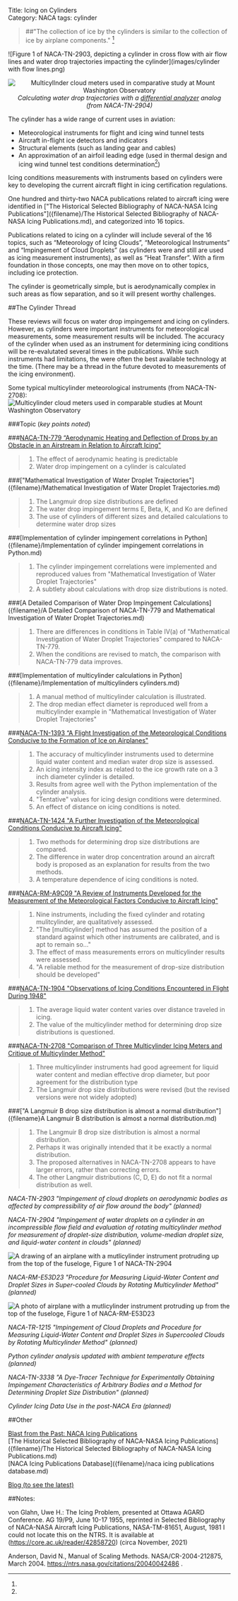 Title: Icing on Cylinders   
Category: NACA
tags: cylinder

> ##"The collection of ice by the cylinders is similar to the collection of ice by airplane components." [^1]

![Figure 1 of NACA-TN-2903, depicting a cylinder in cross flow with air flow lines and water drop trajectories impacting the cylinder](images/cylinder with flow lines.png)

<style>
.aligncenter {
    text-align: center;
}
</style>

<p class="aligncenter">
 <img src="images/naca-tn-2904/Figure15.png" 
 alt="Multicyllnder cloud meters used in comparative study at Mount Washington Observatory"
 > 
 <br>
 <em>Calculating water drop trajectories with a <a href="https://en.wikipedia.org/wiki/Differential_analyser">differential analyzer</a> analog </em>
 <br>
 <em>(from NACA-TN-2904) </em>
</p>

The cylinder has a wide range of current uses in aviation:  
- Meteorological instruments for flight and icing wind tunnel tests  
- Aircraft in-flight ice detectors and indicators  
- Structural elements (such as landing gear and cables)  
- An approximation of an airfoil leading edge (used in thermal design and icing wind tunnel test conditions determination[^2])   

Icing conditions measurements with instruments based on cylinders were key to developing the 
current aircraft flight in icing certification regulations.

One hundred and thirty-two NACA publications related to aircraft icing were 
identified in ["The Historical Selected Bibliography of NACA-NASA Icing Publications"]({filename}/The Historical Selected Bibliography of NACA-NASA Icing Publications.md), 
and categorized into 16 topics.

Publications related to icing on a cylinder will include several of the 16 topics, 
such as “Meteorology of Icing Clouds”, “Meteorological Instruments” 
and “Impingement of Cloud Droplets” (as cylinders were and still are used as icing measurement instruments), 
as well as “Heat Transfer”. With a firm foundation in those concepts, 
one may then move on to other topics, including ice protection.

The cylinder is geometrically simple, but is aerodynamically complex in such areas as flow separation, and so it will present worthy challenges. 

##The Cylinder Thread

These reviews will focus on water drop impingement and icing on cylinders. 
However, as cylinders were important instruments for meteorological measurements, some measurement results will be included. 
The accuracy of the cylinder when used as an instrument for determining icing conditions will be re-evalutated several times 
in the publications. 
While such instruments had limitations, the were often the best available technology at the time. 
(There may be a thread in the future devoted to measurements of the icing environment). 

Some typical multicylinder meteorological instruments (from NACA-TN-2708):
![Multicylinder cloud meters used in comparable studies at Mount Washington Observatory](images/naca-tn-2708/figure_1.png)


###Topic (_key points noted_)

###[NACA-TN-779 “Aerodynamic Heating and Deflection of Drops by an Obstacle in an Airstream in Relation to Aircraft Icing"]({filename}/NACA-TN-779.md)  
>   1. The effect of aerodynamic heating is predictable  
>   2. Water drop impingement on a cylinder is calculated  

###["Mathematical Investigation of Water Droplet Trajectories"]({filename}/Mathematical Investigation of Water Droplet Trajectories.md)  
>   1. The Langmuir drop size distributions are defined
>   2. The water drop impingement terms E, Beta, K, and Ko are defined
>   3. The use of cylinders of different sizes and detailed calculations to determine water drop sizes

###[Implementation of cylinder impingement correlations in Python]({filename}/Implementation of cylinder impingement correlations in Python.md)  
>   1. The cylinder impingement correlations were implemented and reproduced values from "Mathematical Investigation of Water Droplet Trajectories"
>   2. A subtlety about calculations with drop size distributions is noted.

###[A Detailed Comparison of Water Drop Impingement Calculations]({filename}/A Detailed Comparison of NACA-TN-779 and Mathematical Investigation of Water Droplet Trajectories.md)  
>   1. There are differences in conditions in Table IV(a) of "Mathematical Investigation of Water Droplet Trajectories" compared to NACA-TN-779.
>   2. When the conditions are revised to match, the comparison with NACA-TN-779 data improves.

###[Implementation of multicylinder calculations in Python]({filename}/Implementation of multicylinders cylinders.md)
>  1. A manual method of multicylinder calculation is illustrated.  
>  2. The drop median effect diameter is reproduced well from a multicylinder example in "Mathematical Investigation of Water Droplet Trajectories"  

###[NACA-TN-1393 “A Flight Investigation of the Meteorological Conditions Conducive to the Formation of Ice on Airplanes"]({filename}/NACA-TN-1393.md)  
>   1. The accuracy of multicylinder instruments used to determine liquid water content and median water drop size is assessed. 
>   2. An icing intensity index as related to the ice growth rate on a 3 inch diameter cylinder is detailed. 
>   3. Results from agree well with the Python implementation of the cylinder analysis. 
>   4. "Tentative" values for icing design conditions were determined. 
>   5. An effect of distance on icing conditions is noted. 

###[NACA-TN-1424 "A Further Investigation of the Meteorological Conditions Conducive to Aircraft Icing"]({filename}/NACA-TN-1424.md)  
>  1. Two methods for determining drop size distributions are compared.
>  2. The difference in water drop concentration around an aircraft body is proposed as an explanation for results from the two methods.
>  3. A temperature dependence of icing conditions is noted.

###[NACA-RM-A9C09 "A Review of Instruments Developed for the Measurement of the Meteorological Factors Conducive to Aircraft Icing"]({filename}/NACA-RM-A9C09.md)  
>  1. Nine instruments, including the fixed cylinder and rotating mulitcylinder, are qualitatively assessed.
>  2. "The [multicylinder] method has assumed the position of a standard against which other instruments are calibrated, and is apt to remain so..."
>  3. The effect of mass measurements errors on multicylinder results were assessed.
>  4. "A reliable method for the measurement of drop-size distribution should be developed"

###[NACA-TN-1904 "Observations of Icing Conditions Encountered in Flight During 1948"]({filename}/NACA-TN-1904.md)  
>  1. The average liquid water content varies over distance traveled in icing.
>  2. The value of the multicylinder method for determining drop size distributions is questioned. 

<!--  defer to meteorology thread
_NACA-TN-2306 "Meteorological Analysis of Icing Conditions Encountered in Low-Altitude Stratiform Clouds" _(planned)_  -->


###[NACA-TN-2708 "Comparison of Three Multicylinder Icing Meters and Critique of Multicylinder Method"]({filename}/NACA-TN-2708.md)  
>  1. Three multicylinder instruments had good agreement for liquid water content and median effective drop diameter, 
but poor agreement for the distribution type
>  2. The Langmuir drop size distributions were revised (but the revised versions were not widely adopted)

###["A Langmuir B drop size distribution is almost a normal distribution"]({filename}A Langmuir B distribution is almost a normal distribution.md)
>  1. The Langmuir B drop size distribution is almost a normal distribution.  
>  2. Perhaps it was originally intended that it be exactly a normal distribution.
>  3. The proposed alternatives in NACA-TN-2708 appears to have larger errors, rather than correcting errors.
>  4. The other Langmuir distributions (C, D, E) do not fit a normal distribution as well.  

<!-- defer to meteorology thread
NACA-TN-2738 "A Probability Analysis of the Meteorological Factors Conducive to Aircraft Icing in the United States" _(planned)_  -->

_NACA-TN-2903 "Impingement of cloud droplets on aerodynamic bodies as affected by compressibility of air flow around the body" (planned)_
<!-- 
###[NACA-TN-2903 "Impingement of cloud droplets on aerodynamic bodies as affected by compressibility of air flow around the body"]({filename}/NACA-TN-2903.md)  
> 1. The effect of the compressibility of air on the water-drop impingement calculations is found to be "negligible"  
-->

_NACA-TN-2904 "Impingement of water droplets on a cylinder in an incompressible flow field and evaluation of rotating multicylinder method for measurement of droplet-size distribution, volume-median droplet size, and liquid-water content in clouds" (planned)_  

![A drawing of an airplane with a mutlicylinder instrument protruding up from the top of the fuseloge, Figure 1 of NACA-TN-2904](images/naca-tn-2904/Figure1.png)  

_NACA-RM-E53D23 "Procedure for Measuring Liquid-Water Content and Droplet Sizes in Super-cooled Clouds by Rotating Multicylinder Method" (planned)_  

![A photo of airplane with a mutlicylinder instrument protruding up from the top of the fuseloge, Figure 1 of NACA-RM-E53D23](images/naca-rm-e53d23/Figure1.png)  

_NACA-TR-1215 "Impingement of Cloud Droplets and Procedure for Measuring Liquid-Water Content and Droplet Sizes in Supercooled Clouds by Rotating Multicylinder Method" (planned)_  

_Python cylinder analysis updated with ambient temperature effects (planned)_  

_NACA-TN-3338 "A Dye-Tracer Technique for Experimentally Obtaining Impingement Characteristics of Arbitrary Bodies and a Method for Determining Droplet Size Distribution" (planned)_  

_Cylinder Icing Data Use in the post-NACA Era (planned)_

##Other

[Blast from the Past: NACA Icing Publications](index.html)  
[The Historical Selected Bibliography of NACA-NASA Icing Publications]({filename}/The Historical Selected Bibliography of NACA-NASA Icing Publications.md)  
[NACA Icing Publications Database]({filename}/naca icing publications database.md)  

[Blog (to see the latest)](/blog.html)

##Notes:
[^1]: 
von Glahn, Uwe H.: The Icing Problem, presented at Ottawa AGARD Conference. AG 19/P9, June 10-17 1955, reprinted in Selected Bibliography of NACA-NASA Aircraft Icing Publications, NASA-TM-81651, August, 1981  I could not locate this on the NTRS. It is available at (https://core.ac.uk/reader/42858720) (circa November, 2021)  
[^2]:
Anderson, David N., Manual of Scaling Methods. NASA/CR-2004-212875, March 2004. https://ntrs.nasa.gov/citations/20040042486 .  
